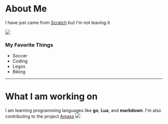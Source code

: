 # **About Me**
I have just came from [Scratch](https://scratch.mit.edu/) but I'm not leaving it 


![](https://encrypted-tbn0.gstatic.com/images?q=tbn%3AANd9GcRLEPHLR2BoBlcsPFPqIQNe40E_PudrAfb9YHsrnrhGgI9lr_vLeoTwbYBS8pARyYbA8DIqlLwAUpDGnd7NSx-2jHrRttyjZzUpZw&usqp=CAU&ec=45695924)
### My **Favorite** Things
*  Soccer 
*  Coding
*  Legos
*  Biking
----
# What I am working on
I am learning programming languages like **go**, **Lua**, and **markdown**. I'm also contributing to the project [Amass](https://github.com/OWASP/Amass)
![](https://pbs.twimg.com/profile_images/1294860240299728897/bMS2a9P1_400x400.jpg)
